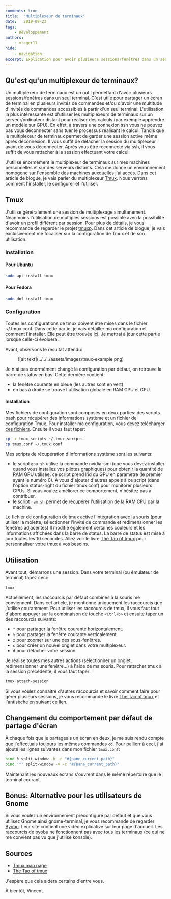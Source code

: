 ```yaml
---
comments: true
title:  "Multiplexeur de terminaux"
date:   2019-09-23
tags:
    - Développement
authors:
    - vroger11
hide:
    - navigation
excerpt: Explication pour avoir plusieurs sessions/fenêtres dans un seul terminal !
---
```


## Qu'est qu'un multiplexeur de terminaux?

Un multiplexeur de terminaux est un outil permettant d'avoir plusieurs sessions/fenêtres dans un seul terminal.
C'est utile pour partager un écran de terminal en plusieurs invités de commandes et/ou d'avoir une multitude d'invités de commandes accessibles à partir d'un seul terminal.
L'utilisation la plus intéressante est d'utiliser les multiplexeurs de terminaux sur un serveur/ordinateur distant pour réaliser des calculs (par exemple apprendre un modèle sur GPU).
En effet, à travers une connexion ssh vous ne pouvez pas vous déconnecter sans tuer le processus réalisant le calcul.
Tandis que le multiplexeur de terminaux permet de garder une session active même après déconnexion.
Il vous suffit de détacher la session du multiplexeur avant de vous déconnecter.
Après vous être reconnecté via ssh, il vous suffit de vous rattacher à la session effectuant votre calcul.

J'utilise énormément le multiplexeur de terminaux sur mes machines personnelles et sur des serveurs distants.
Cela me donne un environnement homogène sur l'ensemble des machines auxquelles j'ai accès.
Dans cet article de blogue, je vais parler du multiplexeur [Tmux](https://github.com/tmux/tmux/wiki).
Nous verrons comment l'installer, le configurer et l'utiliser.

## Tmux

J'utilise généralement une session de multiplexage simultanément.
Néanmoins l'utilisation de multiples sessions est possible avec la possibilité d'avoir un profil différent par session.
Pour plus de détails, je vous recommande de regarder le projet [tmuxp](https://tmuxp.readthedocs.io/en/latest/).
Dans cet article de blogue, je vais exclusivement me focaliser sur la configuration de Tmux et de son utilisation.

### Installation

#### Pour Ubuntu

```bash
sudo apt install tmux
```

#### Pour Fedora

```bash
sudo dnf install tmux
```

### Configuration

Toutes les configurations de tmux doivent être mises dans le fichier ~/.tmux.conf.
Dans cette partie, je vais détailler ma configuration et comment l'installer.
Elle peut être trouvée [ici](https://github.com/vroger11/vroger11-configs/tree/master/tmux).
Je mettrai à jour cette partie lorsque celle-ci évoluera.

Avant, observons le résultat attendu:

<figure markdown="span">
  ![alt text](../../../assets/images/tmux-example.png)
</figure>

Je n'ai pas énormément changé la configuration par défaut, on retrouve la barre de status en bas.
Cette dernière contient:

- la fenêtre courante en bleue (les autres sont en vert)
- en bas à droite se trouve l'utilisation globale en RAM CPU et GPU.

#### Installation

Mes fichiers de configuration sont composés en deux parties: des scripts bash pour récupérer des informations système et un fichier de configuration Tmux.
Pour installer ma configuration, vous devez télécharger [ces fichiers](https://github.com/vroger11/vroger11-configs/tree/master/tmux).
Ensuite il vous faut taper:

```bash
cp -r tmux_scripts ~/.tmux_scripts
cp tmux.conf ~/.tmux.conf
```

Mes scripts de récupération d'informations système sont les suivants:

- le script `gpu.sh` utilise la commande nvidia-smi (que vous devez installer quand vous installez vos pilotes graphiques) pour obtenir la quantité de RAM GPU utilisée.
  ce script prend l'id du GPU en paramètre (le premier ayant le numéro 0).
  À vous d'ajouter d'autres appels à ce script (dans l'option status-right du fichier tmux.conf) pour monitorer plusieurs GPUs.
  Si vous voulez améliorer ce comportement, n'hésitez pas à contribuer.
- le script `ram.sh` permet de récupérer l'utilisation de la RAM CPU par la machine.

Le fichier de configuration de tmux active l'intégration avec la souris (pour utiliser la molette, sélectionner l'invité de commande et redimensionner les fenêtres adjacentes)
Il modifie également certaines couleurs et les informations affichées dans la barre de status.
La barre de status est mise à jour toutes les 10 secondes.
Allez voir le livre [The Tao of tmux](https://leanpub.com/the-tao-of-tmux/read#status-bar) pour personnaliser votre tmux à vos besoins.

## Utilisation

Avant tout, démarrons une session.
Dans votre terminal (ou émulateur de terminal) tapez ceci:

```bash
tmux
```

Actuellement, les raccourcis par défaut combinés à la souris me conviennent.
Dans cet article, je mentionne uniquement les raccourcis que j'utilise couramment.
Pour utiliser les raccourcis de tmux, il vous faut tout d'abord appuyer sur la combinaison de touche `<Ctrl+b>` et ensuite taper un des raccourcis suivants:

- `"` pour partager la fenêtre courante horizontalement.
- `%` pour partager la fenêtre courante verticalement.
- `z` pour zoomer sur une des sous-fenêtres.
- `c` pour créer un nouvel onglet dans votre multiplexeur.
- `d` pour détacher votre session.

Je réalise toutes mes autres actions (sélectionner un onglet, redimensionner une fenêtre...) à l'aide de ma souris.
Pour rattacher tmux à la session précédente, il vous faut taper:

```bash
tmux attach-session
```

Si vous voulez connaitre d'autres raccourcis et savoir comment faire pour gérer plusieurs sessions, je vous recommande le livre [The Tao of tmux](https://leanpub.com/the-tao-of-tmux) et l'antisèche en suivant [ce lien](https://tmuxcheatsheet.com).

## Changement du comportement par défaut de partage d'écran

À chaque fois que je partageais un écran en deux, je me suis rendu compte que j'effectuais toujours les mêmes commandes `cd`.
Pour pallierr à ceci, j'ai ajouté les lignes suivantes dans mon fichier `tmux.conf`:

```bash
bind % split-window -h -c "#{pane_current_path}"
bind '"' split-window -v -c "#{pane_current_path}"
```

Maintenant les nouveaux écrans s'ouvrent dans le même répertoire que le terminal courant.

## Bonus: Alternative pour les utilisateurs de Gnome

Si vous voulez un environnement préconfiguré par défaut et que vous utilisez Gnome ainsi gnome-terminal, je vous recommande de regarder [Byobu](https://www.byobu.org/).
Leur site contient une vidéo explicative sur leur page d'accueil.
Les raccourcis de byobu ne fonctionnent pas avec tous les terminaux (ce qui ne me convient pas vu que j'utilise konsole).

## Sources

- [Tmux man page](https://man.openbsd.org/OpenBSD-current/man1/tmux.1)
- [The Tao of tmux](https://leanpub.com/the-tao-of-tmux)

J'espère que cela aidera certains d'entre vous.

À bientôt, Vincent.
